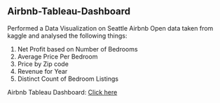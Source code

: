 ## Airbnb-Tableau-Dashboard

Performed a Data Visualization on Seattle Airbnb Open data taken from kaggle and analysed the following things:
1) Net Profit based on Number of Bedrooms
2) Average Price Per Bedroom
3) Price by Zip code
4) Revenue for Year
5) Distinct Count of Bedroom Listings

Airbnb Tableau Dashboard: [Click here](https://public.tableau.com/app/profile/preetham.m.pagad/viz/AirbnbTableauProject_16489233011640/Dashboard1)
